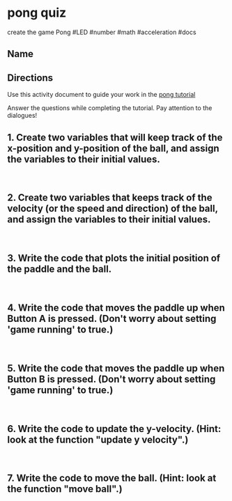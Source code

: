 # pong quiz

create the game Pong #LED #number #math #acceleration #docs

## Name

## Directions

Use this activity document to guide your work in the [pong tutorial](/microbit/lessons/pong/tutorial)

Answer the questions while completing the tutorial. Pay attention to the dialogues!

## 1. Create two variables that will keep track of the x-position and y-position of the ball, and assign the variables to their initial values.

<br/>

## 2. Create two variables that keeps track of the velocity (or the speed and direction) of the ball, and assign the variables to their initial values.

<br/>

## 3. Write the code that plots the initial position of the paddle and the ball.

<br/>

## 4. Write the code that moves the paddle up when Button A is pressed. (Don't worry about setting 'game running' to true.)

<br/>

## 5. Write the code that moves the paddle up when Button B is pressed. (Don't worry about setting 'game running' to true.)

<br/>

## 6. Write the code to update the y-velocity. (Hint: look at the function "update y velocity".)

<br/>

## 7. Write the code to move the ball. (Hint: look at the function "move ball".)

<br/>


